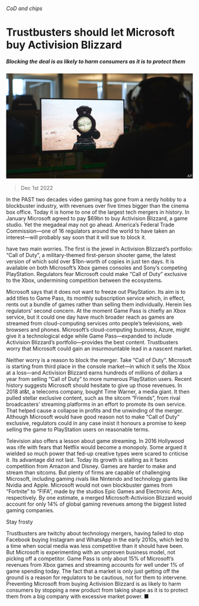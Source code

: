 ###### CoD and chips

# Trustbusters should let Microsoft buy Activision Blizzard 

##### Blocking the deal is as likely to harm consumers as it is to protect them 

![image](images/20221203_LDP502.jpg) 

> Dec 1st 2022 

In the PAST two decades video gaming has gone from a nerdy hobby to a blockbuster industry, with revenues over five times bigger than the cinema box office. Today it is home to one of the largest tech mergers in history. In January Microsoft agreed to pay $69bn to buy Activision Blizzard, a game studio. Yet the megadeal may not go ahead. America’s Federal Trade Commission—one of 16 regulators around the world to have taken an interest—will probably say soon that it will sue to block it.

 have two main worries. The first is the jewel in Activision Blizzard’s portfolio: “Call of Duty”, a military-themed first-person shooter game, the latest version of which sold over $1bn-worth of copies in just ten days. It is available on both Microsoft’s Xbox games consoles and Sony’s competing PlayStation. Regulators fear Microsoft could make “Call of Duty” exclusive to the Xbox, undermining competition between the ecosystems.

Microsoft says that it does not want to freeze out PlayStation. Its aim is to add titles to Game Pass, its monthly subscription service which, in effect, rents out a bundle of games rather than selling them individually. Herein lies regulators’ second concern. At the moment Game Pass is chiefly an Xbox service, but it could one day have much broader reach as games are streamed from cloud-computing services onto people’s televisions, web browsers and phones. Microsoft’s cloud-computing business, Azure, might give it a technological edge while Game Pass—expanded to include Activision Blizzard’s portfolio—provides the best content. Trustbusters worry that Microsoft could gain an insurmountable lead in a nascent market.

Neither worry is a reason to block the merger. Take “Call of Duty”. Microsoft is starting from third place in the console market—in which it sells the Xbox at a loss—and Activision Blizzard earns hundreds of millions of dollars a year from selling “Call of Duty” to more numerous PlayStation users. Recent history suggests Microsoft should hesitate to give up those revenues. In 2018 at&amp;t, a telecoms company, bought Time Warner, a media giant. It then pulled stellar exclusive content, such as the sitcom “Friends”, from rival broadcasters’ streaming platforms in an effort to promote its own service. That helped cause a collapse in profits and the unwinding of the merger. Although Microsoft would have good reason not to make “Call of Duty” exclusive, regulators could in any case insist it honours a promise to keep selling the game to PlayStation users on reasonable terms.

Television also offers a lesson about game streaming. In 2016 Hollywood was rife with fears that Netflix would become a monopoly. Some argued it wielded so much power that fed-up creative types were scared to criticise it. Its advantage did not last. Today its growth is stalling as it faces competition from Amazon and Disney. Games are harder to make and stream than sitcoms. But plenty of firms are capable of challenging Microsoft, including gaming rivals like Nintendo and technology giants like Nvidia and Apple. Microsoft would not own blockbuster games from “Fortnite” to “FIFA”, made by the studios Epic Games and Electronic Arts, respectively. By one estimate, a merged Microsoft-Activision Blizzard would account for only 14% of global gaming revenues among the biggest listed gaming companies.

Stay frosty

Trustbusters are twitchy about technology mergers, having failed to stop Facebook buying Instagram and WhatsApp in the early 2010s, which led to a time when social media was less competitive than it should have been. But Microsoft is experimenting with an unproven business model, not picking off a competitor. Game Pass is only about 15% of Microsoft’s revenues from Xbox games and streaming accounts for well under 1% of game spending today. The fact that a market is only just getting off the ground is a reason for regulators to be cautious, not for them to intervene. Preventing Microsoft from buying Activision Blizzard is as likely to harm consumers by stopping a new product from taking shape as it is to protect them from a big company with excessive market power. ■


